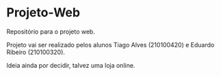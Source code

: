 # Projeto-Web
Repositório para o projeto web.

Projeto vai ser realizado pelos alunos Tiago Alves (210100420) e Eduardo Ribeiro (210100320).

Ideia ainda por decidir, talvez uma loja online.
